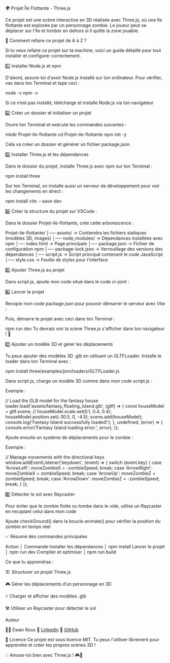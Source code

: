 🌍 Projet Île Flottante - Three.js

Ce projet est une scène interactive en 3D réalisée avec Three.js, où une île flottante est explorée par un personnage zombie. Le joueur peut se déplacer sur l'île et tomber en dehors si il quitte la zone jouable.

🔧 Comment refaire ce projet de A à Z ?

Si tu veux refaire ce projet sur ta machine, voici un guide détaillé pour tout installer et configurer correctement.

1️⃣ Installer Node.js et npm

D'abord, assure-toi d'avoir Node.js installé sur ton ordinateur. Pour vérifier, vas dans ton Terminal et tape ceci :

node -v
npm -v

Si ce n’est pas installé, télécharge et installe Node.js via ton navigateur 

2️⃣ Créer un dossier et initialiser un projet

Ouvre ton Terminal et exécute les commandes suivantes :

mkdir Projet-ile-flottante
cd Projet-ile-flottante
npm init -y

Cela va créer un dossier et générer un fichier package.json.

3️⃣ Installer Three.js et les dépendances

Dans le dossier du projet, installe Three.js avec npm sur ton Terminal :

npm install three

Sur ton Terminal, on installe aussi un serveur de développement pour voir les changements en direct :

npm install vite --save-dev

4️⃣ Créer la structure du projet sur VSCode : 

Dans le dossier Projet-ile-flottante, crée cette arborescence :

Projet-ile-flottante/
│── assets/            → Contiendra les fichiers statiques (modèles 3D, images)
│── node_modules/      → Dépendances installées avec npm
│── index.html         → Page principale
│── package.json       → Fichier de configuration npm
│── package-lock.json  → Verrouillage des versions des dépendances
│── script.js          → Script principal contenant le code JavaScript
│── style.css          → Feuille de styles pour l'interface

5️⃣ Ajouter Three.js au projet

Dans script.js, ajoute mon code situé dans le code ci-joint :

6️⃣ Lancer le projet

Recopie mon code package.json pour pouvoir démarrer le serveur avec Vite :

Puis, démarre le projet avec ceci dans ton Terminal :

npm run dev
Tu devrais voir la scène Three.js s'afficher dans ton navigateur ! 🚀

7️⃣ Ajouter un modèle 3D et gérer les déplacements

Tu peux ajouter des modèles 3D .glb en utilisant un GLTFLoader. Installe le loader dans ton Terminal avec :

npm install three/examples/jsm/loaders/GLTFLoader.js

Dans script.js, charge un modèle 3D comme dans mon code script.js :

Exemple : 

// Load the GLB model for the fantasy house
loader.load('assets/fantasy_floating_island.glb', (gltf) => {
    const houseModel = gltf.scene;
    // houseModel.scale.set(0.1, 0.4, 0.4);  
    houseModel.position.set(-30.5, 0, -4.5);
    scene.add(houseModel);
    console.log('Fantasy Island successfully loaded!');
}, undefined, (error) => {
    console.error('Fantasy Island loading error:', error);
});

Ajoute ensuite un système de déplacements pour le zombie :

Exemple : 

// Manage movements with the directional keys
window.addEventListener('keydown', (event) => {
    switch (event.key) {
        case 'ArrowLeft':
            moveZombieX = -zombieSpeed; 
            break;
        case 'ArrowRight':
            moveZombieX = zombieSpeed; 
            break;
        case 'ArrowUp':
            moveZombieZ = zombieSpeed; 
            break;
        case 'ArrowDown':
            moveZombieZ = -zombieSpeed; 
            break;
    }
});

8️⃣ Détecter le sol avec Raycaster

Pour éviter que le zombie flotte ou tombe dans le vide, utilise un Raycaster en recopiant celui dans mon code

Ajoute checkGround() dans la boucle animate() pour vérifier la position du zombie en temps réel

✅ Résumé des commandes principales

Action	                   │     Commande
Installer les dépendances	 │     npm install
Lancer le projet	         │     npm run dev
Compiler et optimiser	     │     npm run build

Ce que tu apprendras : 

🏗️ Structurer un projet Three.js

🎮 Gérer les déplacements d’un personnage en 3D

⚡ Charger et afficher des modèles .glb

🛠️ Utiliser un Raycaster pour détecter le sol

Auteur

👨‍💻 Ewan Roux
🔗 [LinkedIn](https://www.linkedin.com/in/ewan-roux-a737922a4/)
📌 [GitHub](https://github.com/EwanROUX/Projet-ile-flottante/edit/master/README.md)

📜 Licence
Ce projet est sous licence MIT. Tu peux l'utiliser librement pour apprendre et créer tes propres scènes 3D !

💡 Amuse-toi bien avec Three.js ! 🎮🚀
